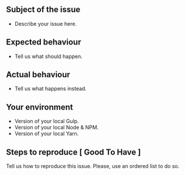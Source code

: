 ## Subject of the issue

- Describe your issue here.

## Expected behaviour

- Tell us what should happen.

## Actual behaviour

- Tell us what happens instead.

## Your environment

- Version of your local Gulp.
- Version of your local Node & NPM.
- Version of your local Yarn.

## Steps to reproduce [ Good To Have ]

Tell us how to reproduce this issue. Please, use an ordered list to do so.
